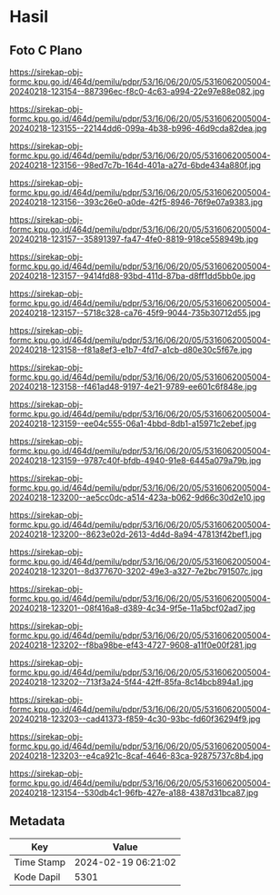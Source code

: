 # Hasil

## Foto C Plano

https://sirekap-obj-formc.kpu.go.id/464d/pemilu/pdpr/53/16/06/20/05/5316062005004-20240218-123154--887396ec-f8c0-4c63-a994-22e97e88e082.jpg

https://sirekap-obj-formc.kpu.go.id/464d/pemilu/pdpr/53/16/06/20/05/5316062005004-20240218-123155--22144dd6-099a-4b38-b996-46d9cda82dea.jpg

https://sirekap-obj-formc.kpu.go.id/464d/pemilu/pdpr/53/16/06/20/05/5316062005004-20240218-123156--98ed7c7b-164d-401a-a27d-6bde434a880f.jpg

https://sirekap-obj-formc.kpu.go.id/464d/pemilu/pdpr/53/16/06/20/05/5316062005004-20240218-123156--393c26e0-a0de-42f5-8946-76f9e07a9383.jpg

https://sirekap-obj-formc.kpu.go.id/464d/pemilu/pdpr/53/16/06/20/05/5316062005004-20240218-123157--35891397-fa47-4fe0-8819-918ce558949b.jpg

https://sirekap-obj-formc.kpu.go.id/464d/pemilu/pdpr/53/16/06/20/05/5316062005004-20240218-123157--9414fd88-93bd-411d-87ba-d8ff1dd5bb0e.jpg

https://sirekap-obj-formc.kpu.go.id/464d/pemilu/pdpr/53/16/06/20/05/5316062005004-20240218-123157--5718c328-ca76-45f9-9044-735b30712d55.jpg

https://sirekap-obj-formc.kpu.go.id/464d/pemilu/pdpr/53/16/06/20/05/5316062005004-20240218-123158--f81a8ef3-e1b7-4fd7-a1cb-d80e30c5f67e.jpg

https://sirekap-obj-formc.kpu.go.id/464d/pemilu/pdpr/53/16/06/20/05/5316062005004-20240218-123158--f461ad48-9197-4e21-9789-ee601c6f848e.jpg

https://sirekap-obj-formc.kpu.go.id/464d/pemilu/pdpr/53/16/06/20/05/5316062005004-20240218-123159--ee04c555-06a1-4bbd-8db1-a15971c2ebef.jpg

https://sirekap-obj-formc.kpu.go.id/464d/pemilu/pdpr/53/16/06/20/05/5316062005004-20240218-123159--9787c40f-bfdb-4940-91e8-6445a079a79b.jpg

https://sirekap-obj-formc.kpu.go.id/464d/pemilu/pdpr/53/16/06/20/05/5316062005004-20240218-123200--ae5cc0dc-a514-423a-b062-9d66c30d2e10.jpg

https://sirekap-obj-formc.kpu.go.id/464d/pemilu/pdpr/53/16/06/20/05/5316062005004-20240218-123200--8623e02d-2613-4d4d-8a94-47813f42bef1.jpg

https://sirekap-obj-formc.kpu.go.id/464d/pemilu/pdpr/53/16/06/20/05/5316062005004-20240218-123201--8d377670-3202-49e3-a327-7e2bc791507c.jpg

https://sirekap-obj-formc.kpu.go.id/464d/pemilu/pdpr/53/16/06/20/05/5316062005004-20240218-123201--08f416a8-d389-4c34-9f5e-11a5bcf02ad7.jpg

https://sirekap-obj-formc.kpu.go.id/464d/pemilu/pdpr/53/16/06/20/05/5316062005004-20240218-123202--f8ba98be-ef43-4727-9608-a11f0e00f281.jpg

https://sirekap-obj-formc.kpu.go.id/464d/pemilu/pdpr/53/16/06/20/05/5316062005004-20240218-123202--713f3a24-5f44-42ff-85fa-8c14bcb894a1.jpg

https://sirekap-obj-formc.kpu.go.id/464d/pemilu/pdpr/53/16/06/20/05/5316062005004-20240218-123203--cad41373-f859-4c30-93bc-fd60f36294f9.jpg

https://sirekap-obj-formc.kpu.go.id/464d/pemilu/pdpr/53/16/06/20/05/5316062005004-20240218-123203--e4ca921c-8caf-4646-83ca-92875737c8b4.jpg

https://sirekap-obj-formc.kpu.go.id/464d/pemilu/pdpr/53/16/06/20/05/5316062005004-20240218-123154--530db4c1-96fb-427e-a188-4387d31bca87.jpg


## Metadata

| Key        | Value               |
| ---------- | ------------------- |
| Time Stamp | 2024-02-19 06:21:02 |
| Kode Dapil | 5301                |



